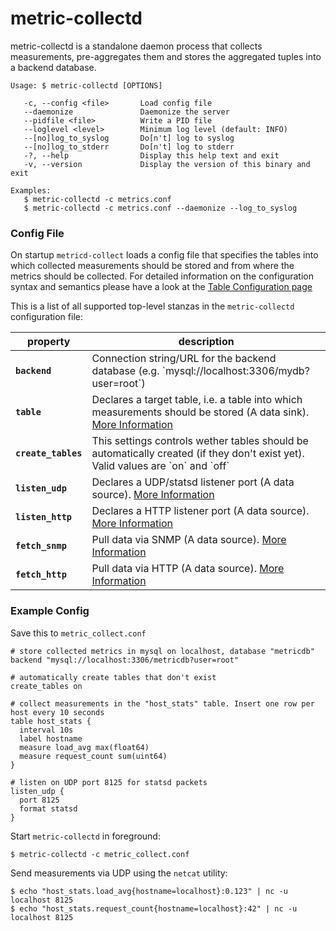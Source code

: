 metric-collectd
===============

metric-collectd is a standalone daemon process that collects measurements,
pre-aggregates them and stores the aggregated tuples into a backend database.

    Usage: $ metric-collectd [OPTIONS]

       -c, --config <file>       Load config file
       --daemonize               Daemonize the server
       --pidfile <file>          Write a PID file
       --loglevel <level>        Minimum log level (default: INFO)
       --[no]log_to_syslog       Do[n't] log to syslog
       --[no]log_to_stderr       Do[n't] log to stderr
       -?, --help                Display this help text and exit
       -v, --version             Display the version of this binary and exit

    Examples:
       $ metric-collectd -c metrics.conf
       $ metric-collectd -c metrics.conf --daemonize --log_to_syslog


### Config File

On startup `metricd-collect` loads a config file that specifies the tables into
which collected measurements should be stored and from where the metrics should
be collected. For detailed information on the configuration syntax and semantics
please have a look at the [Table Configuration page](/documentation/table_configration)

This is a list of all supported top-level stanzas in the `metric-collectd`
configuration file:

<table>
  <thead>
    <tr>
      <th>property</th>
      <th>description</th>
    </tr>
  </thead>
  <tbody>
    <tr>
      <td><code><strong>backend</strong></code></td>
      <td>Connection string/URL for the backend database (e.g. `mysql://localhost:3306/mydb?user=root`)</td>
    </tr>
    <tr>
      <td><code><strong>table</strong></code></td>
      <td>Declares a target table, i.e. a table into which measurements should be stored (A data sink). <a href="/documentation/table_configuration">More Information</a></td>
    </tr>
    <tr>
      <td><code><strong>create_tables</strong></code></td>
      <td>This settings controls wether tables should be automatically created (if they don't exist yet). Valid values are `on` and `off`</td>
    </tr>
    <tr>
      <td><code><strong>listen_udp</strong></code></td>
      <td>Declares a UDP/statsd listener port (A data source). <a href="/documentation/collect_via_udp">More Information</a></td>
    </tr>
    <tr>
      <td><code><strong>listen_http</strong></code></td>
      <td>Declares a HTTP listener port (A data source). <a href="/documentation/collect_via_http">More Information</a></td>
    </tr>
    <tr>
      <td><code><strong>fetch_snmp</strong></code></td>
      <td>Pull data via SNMP (A data source). <a href="/documentation/collect_via_snmp">More Information</a></td>
    </tr>
    <tr>
      <td><code><strong>fetch_http</strong></code></td>
      <td>Pull data via HTTP (A data source). <a href="/documentation/collect_via_http">More Information</a></td>
    </tr>
  </tbody>
</table>

### Example Config

Save this to `metric_collect.conf`

    # store collected metrics in mysql on localhost, database "metricdb"
    backend "mysql://localhost:3306/metricdb?user=root"

    # automatically create tables that don't exist
    create_tables on

    # collect measurements in the "host_stats" table. Insert one row per host every 10 seconds
    table host_stats {
      interval 10s
      label hostname
      measure load_avg max(float64)
      measure request_count sum(uint64)
    }

    # listen on UDP port 8125 for statsd packets
    listen_udp {
      port 8125
      format statsd
    }

Start `metric-collectd` in foreground:

    $ metric-collectd -c metric_collect.conf

Send measurements via UDP using the `netcat` utility:

    $ echo "host_stats.load_avg{hostname=localhost}:0.123" | nc -u localhost 8125
    $ echo "host_stats.request_count{hostname=localhost}:42" | nc -u localhost 8125
